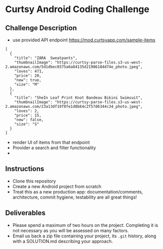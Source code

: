 # Curtsy Android Coding Challenge

## Challenge Description

- use provided API endpoint https://mod.curtsyapp.com/sample-items
```
[
  {
    "title": "ZARA  Sweatpants",
    "thumbnailImage": "https://curtsy-parse-files.s3-us-west-2.amazonaws.com/5d1dbec0375a6a84135d21986184d74e_photo.jpeg",
    "loves": 471,
    "price": 20,
    "new": true,
    "size": "M"
  },
  {
    "title": "SheIn Leaf Print Knot Bandeau Bikini Swimsuit",
    "thumbnailImage": "https://curtsy-parse-files.s3-us-west-2.amazonaws.com/23a13df19f0fe1d8b64c2f57d6344c34_photo.jpeg",
    "loves": 2,
    "price": 15,
    "new": false,
    "size": "S"
  }
]
```
- render UI of items from that endpoint
- Provider a search and filter functionality
- 

## Instructions

- Clone this repository 
- Create a new Android project from scratch
- Treat this as a new production app: documentation/comments, architecture, commit hygiene, testability are all great things!

## Deliverables

- Please spend a maximum of two hours on the project. Completing it is not necessary as you will be assessed on many factors.
- Email us back a zip file containing your project, its `.git` history, along with a SOLUTION.md describing your approach.

